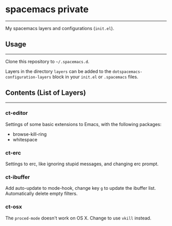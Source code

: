 # spacemacs private
---

My spacemacs layers and configurations (`init.el`).

## Usage
---

Clone this repository to `~/.spacemacs.d`.

Layers in the directory `layers` can be added to the
`dotspacemacs-configuration-layers` block in your `init.el` or `.spacemacs`
files.

## Contents (List of Layers)
---

### ct-editor

Settings of some basic extensions to Emacs, with the following packages:
- browse-kill-ring
- whitespace

### ct-erc

Settings to erc, like ignoring stupid messages, and changing erc prompt.

### ct-ibuffer

Add auto-update to mode-hook, change key `g` to update the ibuffer list.
Automatically delete empty filters.

### ct-osx

The `proced-mode` doesn't work on OS X.  Change to use `vkill` instead.

